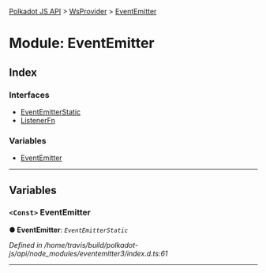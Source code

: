 [Polkadot JS API](../README.md) > [WsProvider](../classes/wsprovider.md) > [EventEmitter](../modules/wsprovider.eventemitter.md)

# Module: EventEmitter

## Index

### Interfaces

* [EventEmitterStatic](../interfaces/wsprovider.eventemitter.eventemitterstatic.md)
* [ListenerFn](../interfaces/wsprovider.eventemitter.listenerfn.md)

### Variables

* [EventEmitter](wsprovider.eventemitter.md#eventemitter)

---

## Variables

<a id="eventemitter"></a>

### `<Const>` EventEmitter

**● EventEmitter**: *`EventEmitterStatic`*

*Defined in /home/travis/build/polkadot-js/api/node_modules/eventemitter3/index.d.ts:61*

___

